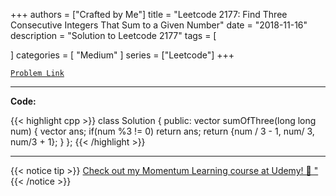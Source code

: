 
+++
authors = ["Crafted by Me"]
title = "Leetcode 2177: Find Three Consecutive Integers That Sum to a Given Number"
date = "2018-11-16"
description = "Solution to Leetcode 2177"
tags = [
    
]
categories = [
    "Medium"
]
series = ["Leetcode"]
+++



[`Problem Link`](https://leetcode.com/problems/find-three-consecutive-integers-that-sum-to-a-given-number/description/)

---

**Code:**

{{< highlight cpp >}}
class Solution {
public:
    vector<long long> sumOfThree(long long num) {
        vector<long long> ans;
        if(num %3 != 0) return ans;
        return {num / 3 - 1, num/ 3, num/3 + 1};
    }
};
{{< /highlight >}}



---



{{< notice tip >}}
[Check out my Momentum Learning course at Udemy! 🚀 "](https://www.udemy.com/course/blind-75-the-data-structures-and-algorithms-essentials/)
{{< /notice >}}

